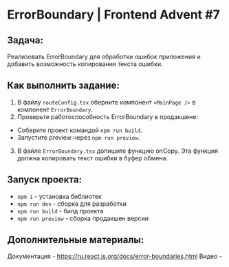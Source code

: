 # ErrorBoundary | Frontend Advent #7

## Задача:
Реализовать ErrorBoundary для обработки ошибок приложения и добавить возможность копирования текста ошибки.

## Как выполнить задание:
1. В файлу `routeConfig.tsx` оберните компонент `<MainPage />` в компонент `ErrorBoundary`.
2. Проверьте работоспособность ErrorBoundary в продакшене:
- Соберите проект командой `npm run build`.
- Запустите preview через `npm run preview`.
3. В файле `ErrorBoundary.tsx` допишите функцию onCopy. Эта функция должна копировать текст ошибки в буфер обмена.

## Запуск проекта:
* `npm i` - установка библиотек
* `npm run dev` - сборка для разработки
* `npm run build` - билд проекта
* `npm run preview` - сборка продакшен версии


## Дополнительные материалы:
Документация - https://ru.react.js.org/docs/error-boundaries.html 
Видео - 
